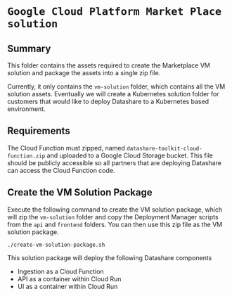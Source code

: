 # ```Google Cloud Platform Market Place solution```
## Summary

This folder contains the assets required to create the Marketplace VM solution and package the assets into a single zip file.

Currently, it only contains the `vm-solution` folder, which contains all the VM solution assets. Eventually we will create a Kubernetes solution folder for customers that 
would like to deploy Datashare to a Kubernetes based environment.  

## Requirements
The Cloud Function must zipped, named `datashare-toolkit-cloud-function.zip` and uploaded to a Google Cloud Storage bucket.
This file should be publicly accessible so all partners that are deploying Datashare can access the Cloud Function code.

## Create the VM Solution Package
Execute the following command to create the VM solution package, which will zip the `vm-solution` folder and copy the Deployment Manager scripts from the 
`api` and `frontend` folders.  You can then use this zip file as the VM solution package.  

```
./create-vm-solution-package.sh
```

This solution package will deploy the following Datashare components
* Ingestion as a Cloud Function
* API as a container within Cloud Run
* UI as a container within Cloud Run


